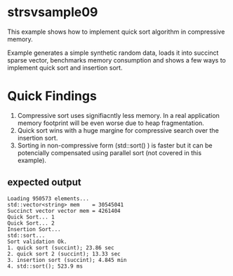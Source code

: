 # strsvsample09

This example shows how to implement quick sort algorithm in compressive memory.

Example generates a simple synthetic random data, loads it into succinct sparse vector, benchmarks memory consumption and shows a few ways to implement quick sort and insertion sort.

# Quick Findings

1. Compressive sort uses signifiacntly less memory. In a real application memory footprint will be even worse due to heap fragmentation. 
2. Quick sort wins with a huge margine for compressive search over the insertion sort.
3. Sorting in non-compressive form (std::sort() ) is faster but it can be potencially compensated using parallel sort (not covered in this example).



## expected output

	Loading 950573 elements...
	std::vector<string> mem    = 30545041
	Succinct vector vector mem = 4261404
	Quick Sort... 1
	Quick Sort... 2
	Insertion Sort... 
	std::sort...
	Sort validation Ok.
	1. quick sort (succint); 23.86 sec
	2. quick sort 2 (succint); 13.33 sec
	3. insertion sort (succint); 4.845 min
	4. std::sort(); 523.9 ms


